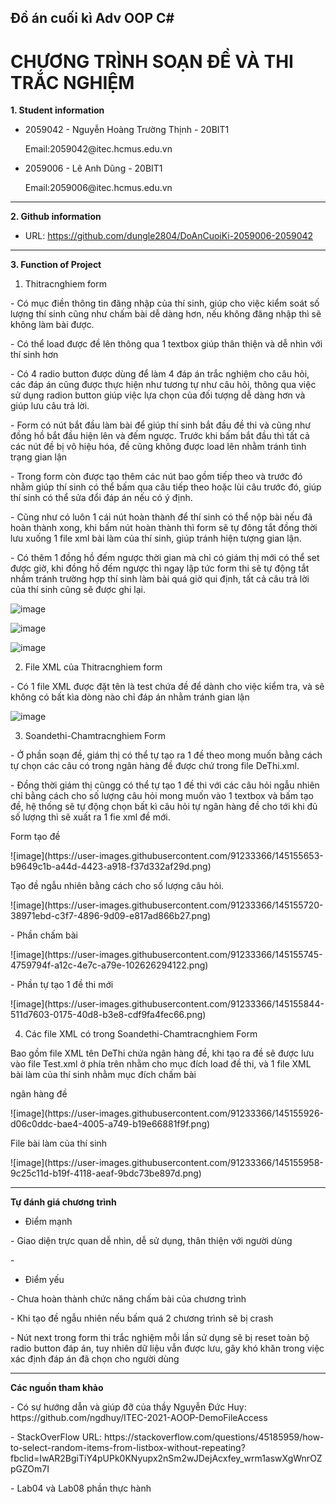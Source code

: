 ## Đồ án cuối kì Adv OOP C#
# CHƯƠNG TRÌNH SOẠN ĐỀ VÀ THI TRẮC NGHIỆM

**1. Student information**
* 2059042 - Nguyễn Hoàng Trường Thịnh - 20BIT1
  <p>Email:2059042@itec.hcmus.edu.vn</p>
* 2059006 - Lê Anh Dũng - 20BIT1
  <p>Email:2059006@itec.hcmus.edu.vn</p>

***
**2. Github information**
* URL: https://github.com/dungle2804/DoAnCuoiKi-2059006-2059042

***
**3. Function of Project**

1. Thitracnghiem form
<p>- Có mục điền thông tin đăng nhập của thí sinh, giúp cho việc kiểm soát số lượng thí sinh cũng như chấm bài dễ dàng hơn, nếu không đăng nhập thì sẽ không làm bài được.</p>

<p>- Có thể load được đề lên thông qua 1 textbox giúp thân thiện và dễ nhìn với thí sinh hơn</p>

<p>- Có 4 radio button được dùng để làm 4 đáp án trắc nghiệm cho câu hỏi, các đáp án cũng được thực hiện như tương tự như câu hỏi, thông qua việc sử dụng radion button giúp việc lựa chọn của đối tượng dễ dàng hơn và giúp lưu câu trả lời.</p>

<p>- Form có nút bắt đầu làm bài để giúp thí sinh bắt đầu đề thi và cũng như đồng hồ bắt đầu hiện lên và đếm ngược. Trước khi bấm bắt đầu thì tất cả các nút đề bị vô hiệu hóa, đề cũng không được load lên nhằm tránh tình trạng gian lận</p>

<p>- Trong form còn được tạo thêm các nút bao gồm tiếp theo và trước đó nhằm giúp thí sinh có thể bấm qua câu tiếp theo hoặc lùi câu trước đó, giúp thí sinh có thể sửa đổi đáp án nếu có ý định.</p>

<p>- Cũng như có luôn 1 cái nút hoàn thành để thí sinh có thể nộp bài nếu đã hoàn thành xong, khi bấm nút hoàn thành thì form sẽ tự đông tắt đồng thời lưu xuống 1 file xml bài làm của thí sinh, giúp tránh hiện tượng gian lận.</p>

<p>- Có thêm 1 đồng hồ đếm ngược thời gian mà chỉ có giám thị mới có thể set được giờ, khi đồng hồ đếm ngược thì ngay lập tức form thi sẽ tự động tắt nhầm tránh trường hợp thí sinh làm bài quá giờ qui định, tất cả câu trả lời của thí sinh cũng sẽ được ghi lại.</p>

![image](https://user-images.githubusercontent.com/91233366/145155508-81efe0db-258d-45c0-b3d2-2ecf5d5d5712.png)

![image](https://user-images.githubusercontent.com/91233366/145155555-a6f618cb-16d1-4d99-84c3-fa95346b0a87.png)

![image](https://user-images.githubusercontent.com/91233366/145155572-1e55f894-729b-4dce-961e-a6a17867f802.png)


2. File XML của Thitracnghiem form
<p>- Có 1 file XML được đặt tên là test chứa đề để dành cho việc kiểm tra, và sẽ không có bất kìa dòng nào chỉ đáp án nhằm tránh gian lận</p>

![image](https://user-images.githubusercontent.com/91233366/145155608-db9ed976-c49a-4cf9-bb65-28cd0183e53b.png)

3. Soandethi-Chamtracnghiem Form
<p>- Ở phần soạn đề, giám thị có thể tự tạo ra 1 đề theo mong muốn bằng cách tự chọn các câu có trong ngân hàng đề được chứ trong file DeThi.xml.</p>

<p>- Đồng thời giám thị cũngg có thể tự tạo 1 đề thi với các câu hỏi ngẫu nhiên chỉ bằng cách cho số lượng câu hỏi mong muốn vào 1 textbox và bấm tạo đề, hệ thống sẽ tự động chọn bất kì câu hỏi tự ngân hàng đề cho tới khi đủ số lượng thì sẽ xuất ra 1 fie xml đề mới.</p>

<p>Form tạo đề</p>
![image](https://user-images.githubusercontent.com/91233366/145155653-b9649c1b-a44d-4423-a918-f37d332af29d.png)

<p>Tạo đề ngẫu nhiên bằng cách cho số lượng câu hỏi.</p>
![image](https://user-images.githubusercontent.com/91233366/145155720-38971ebd-c3f7-4896-9d09-e817ad866b27.png)

<p>- Phần chấm bài</p>
![image](https://user-images.githubusercontent.com/91233366/145155745-4759794f-a12c-4e7c-a79e-102626294122.png)

<p>- Phần tự tạo 1 đề thi mới</p>
![image](https://user-images.githubusercontent.com/91233366/145155844-511d7603-0175-40d8-b3e8-cdf9fa4fec66.png)

4. Các file XML có trong Soandethi-Chamtracnghiem Form
<p>Bao gồm file XML tên DeThi chứa ngân hàng đề, khi tạo ra đề sẽ được lưu vào file Test.xml ở phía trên nhằm cho mục đích load đề thi, và 1 file XML bài làm của thí sinh nhằm mục đích chấm bài</p>

<p>ngân hàng đề</p>
![image](https://user-images.githubusercontent.com/91233366/145155926-d06c0ddc-bae4-4005-a749-b19e66881f9f.png)

<p>File bài làm của thí sinh</p>
![image](https://user-images.githubusercontent.com/91233366/145155958-9c25c11d-b19f-4118-aeaf-9bdc73be897d.png)

***
**Tự đánh giá chương trình** 
* Điểm mạnh 
<p>- Giao diện trực quan dễ nhìn, dễ sử dụng, thân thiện với người dùng</p>
<p>-   </p>


* Điểm yếu
<p>- Chưa hoàn thành chức năng chấm bài của chương trình</p>
<p>- Khi tạo đề ngẫu nhiên nếu bấm quá 2 chương trình sẽ bị crash</p>
<p>- Nút next trong form thi trắc nghiệm mỗi lần sử dụng sẽ bị reset toàn bộ radio button đáp án, tuy nhiên dữ liệu vẫn được lưu, gây khó khăn trong việc xác định đáp án đã chọn cho người dùng</p>


***
**Các nguồn tham khảo**
<p>- Có sự hướng dẫn và giúp đỡ của thầy Nguyễn Đức Huy: https://github.com/ngdhuy/ITEC-2021-AOOP-DemoFileAccess</p>

<p>- StackOverFlow URL: https://stackoverflow.com/questions/45185959/how-to-select-random-items-from-listbox-without-repeating?fbclid=IwAR2BgiTiY4pUPk0KNyupx2nSm2wJDejAcxfey_wrm1aswXgWnrOZpGZOm7I</p>

<p>- Lab04 và Lab08 phần thực hành</p>
















